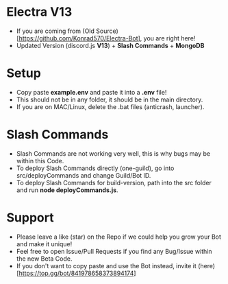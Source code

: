 # Electra V13
- If you are coming from (Old Source)[https://github.com/Konrad570/Electra-Bot], you are right here!
- Updated Version (discord.js **V13**) + **Slash Commands** + **MongoDB**

# Setup
- Copy paste **example.env** and paste it into a **.env** file!
- This should not be in any folder, it should be in the main directory.
- If you are on MAC/Linux, delete the .bat files (anticrash, launcher).

# Slash Commands
- Slash Commands are not working very well, this is why bugs may be within this Code.
- To deploy Slash Commands directly (one-guild), go into src/deployCommands and change Guild/Bot ID.
- To deploy Slash Commands for build-version, path into the src folder and run **node deployCommands.js**.

# Support
- Please leave a like (star) on the Repo if we could help you grow your Bot and make it unique!
- Feel free to open Issue/Pull Requests if you find any Bug/Issue within the new Beta Code.
- If you don't want to copy paste and use the Bot instead, invite it (here)[https://top.gg/bot/841978658373894174]
